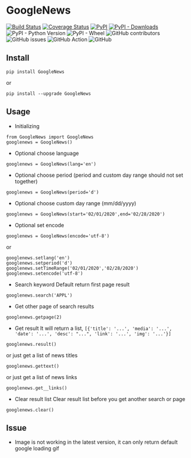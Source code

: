 # GoogleNews

[![Build Status](https://travis-ci.com/HurinHu/GoogleNews.svg)](https://travis-ci.com/HurinHu/GoogleNews)
[![Coverage Status](https://coveralls.io/repos/github/HurinHu/GoogleNews/badge.svg)](https://coveralls.io/github/HurinHu/GoogleNews)
[![PyPI](https://img.shields.io/pypi/v/GoogleNews)](https://pypi.org/project/GoogleNews/)
[![PyPI - Downloads](https://img.shields.io/pypi/dm/GoogleNews)](https://pypistats.org/packages/googlenews)
![PyPI - Python Version](https://img.shields.io/pypi/pyversions/GoogleNews)
![PyPI - Wheel](https://img.shields.io/pypi/wheel/GoogleNews)
![GitHub contributors](https://img.shields.io/github/contributors/HurinHu/GoogleNews)
![GitHub issues](https://img.shields.io/github/issues-raw/HurinHu/GoogleNews)
![GitHub Action](https://github.com/HurinHu/GoogleNews/workflows/GitHub%20Action/badge.svg)
![GitHub](https://img.shields.io/github/license/HurinHu/GoogleNews)

## Install
```
pip install GoogleNews
```
or
```
pip install --upgrade GoogleNews
```
## Usage
- Initializing
```
from GoogleNews import GoogleNews
googlenews = GoogleNews()
```
- Optional choose language
```
googlenews = GoogleNews(lang='en')
```
- Optional choose period (period and custom day range should not set together)
```
googlenews = GoogleNews(period='d')
```
- Optional choose custom day range (mm/dd/yyyy)
```
googlenews = GoogleNews(start='02/01/2020',end='02/28/2020')
```
- Optional set encode
```
googlenews = GoogleNews(encode='utf-8')
```
or
```
googlenews.setlang('en')
googlenews.setperiod('d')
googlenews.setTimeRange('02/01/2020','02/28/2020')
googlenews.setencode('utf-8')
```
- Search keyword
Default return first page result
```
googlenews.search('APPL')
```
- Get other page of search results
```
googlenews.getpage(2)
```
- Get result
It will return a list, `[{'title': '...', 'media': '...', 'date': '...', 'desc': "...", 'link': '...', 'img': '...'}]`
```
googlenews.result()
```
or just get a list of news titles
```
googlenews.gettext()
```
or just get a list of news links
```
googlenews.get__links()
```
- Clear result list
Clear result list before you get another search or page
```
googlenews.clear()
```
## Issue
- Image is not working in the latest version, it can only return default google loading gif
